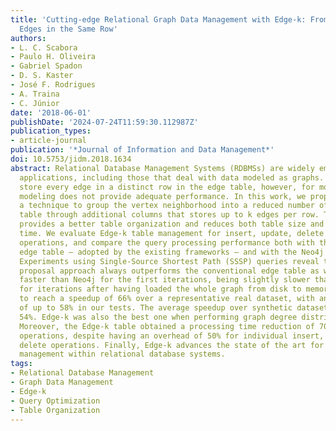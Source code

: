 ```yaml
---
title: 'Cutting-edge Relational Graph Data Management with Edge-k: From One to Multiple
  Edges in the Same Row'
authors:
- L. C. Scabora
- Paulo H. Oliveira
- Gabriel Spadon
- D. S. Kaster
- José F. Rodrigues
- A. Traina
- C. Júnior
date: '2018-06-01'
publishDate: '2024-07-24T11:59:30.112987Z'
publication_types:
- article-journal
publication: '*Journal of Information and Data Management*'
doi: 10.5753/jidm.2018.1634
abstract: Relational Database Management Systems (RDBMSs) are widely employed in several
  applications, including those that deal with data modeled as graphs. Existing solutions
  store every edge in a distinct row in the edge table, however, for most cases, such
  modeling does not provide adequate performance. In this work, we propose Edge-k,
  a technique to group the vertex neighborhood into a reduced number of rows in a
  table through additional columns that stores up to k edges per row. The technique
  provides a better table organization and reduces both table size and query processing
  time. We evaluate Edge-k table management for insert, update, delete and bulkload
  operations, and compare the query processing performance both with the conventional
  edge table — adopted by the existing frameworks — and with the Neo4j graph database.
  Experiments using Single-Source Shortest Path (SSSP) queries reveal that our new
  proposal approach always outperforms the conventional edge table as well as it was
  faster than Neo4j for the first iterations, being slightly slower than Neo4j only
  for iterations after having loaded the whole graph from disk to memory. It was able
  to reach a speedup of 66% over a representative real dataset, with an average reduction
  of up to 58% in our tests. The average speedup over synthetic datasets was up to
  54%. Edge-k was also the best one when performing graph degree distribution queries.
  Moreover, the Edge-k table obtained a processing time reduction of 70% for bulkload
  operations, despite having an overhead of 50% for individual insert, update and
  delete operations. Finally, Edge-k advances the state of the art for graph data
  management within relational database systems.
tags:
- Relational Database Management
- Graph Data Management
- Edge-k
- Query Optimization
- Table Organization
---
```

